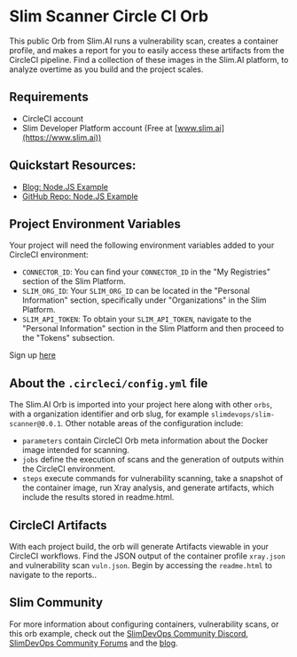 # Slim Scanner Circle CI Orb
This public Orb from Slim.AI runs a vulnerability scan, creates a container profile, and makes a report for you to easily access these artifacts from the CircleCI pipeline. Find a collection of these images in the Slim.AI platform, to analyze overtime as you build and the project scales. 

## Requirements
- CircleCI account 
- Slim Developer Platform account (Free at [www.slim.ai](https://www.slim.ai))

## Quickstart Resources: 
- [Blog: Node.JS Example](https://www.slim.ai/blog/introducing-slim-s-scanner-orb-for-circleci)
- [GitHub Repo: Node.JS Example](https://github.com/slimdevops/orb-demo)

## Project Environment Variables
Your project will need the following environment variables added to your CircleCI environment:


- `CONNECTOR_ID`: You can find your `CONNECTOR_ID` in the "My Registries" section of the Slim Platform.
- `SLIM_ORG_ID`: Your `SLIM_ORG_ID` can be located in the "Personal Information" section, specifically under "Organizations" in the Slim Platform.
- `SLIM_API_TOKEN`: To obtain your `SLIM_API_TOKEN`, navigate to the "Personal Information" section in the Slim Platform and then proceed to the "Tokens" subsection.  

Sign up [here](https://portal.slim.dev/login)


## About the `.circleci/config.yml` file
The Slim.AI Orb is imported into your project here along with other `orbs`, with a organization identifier and orb slug, for example `slimdevops/slim-scanner@0.0.1`. Other notable areas of the configuration include:
- `parameters` contain CircleCI Orb meta information about the Docker image intended for scanning.
- `jobs` define the execution of scans and the generation of outputs within the CircleCI environment.
- `steps` execute commands for vulnerability scanning, take a snapshot of the container image, run Xray analysis, and generate artifacts, which include the results stored in readme.html.

## CircleCI Artifacts
With each project build, the orb will generate Artifacts viewable in your CircleCI workflows. Find the JSON output of the container profile `xray.json` and vulnerability scan `vuln.json`. Begin by accessing the `readme.html` to navigate to the reports..

## Slim Community
For more information about configuring containers, vulnerability scans, or this orb example, check out the [SlimDevOps Community Discord](https://discord.com/invite/uBttmfyYNB), [SlimDevOps Community Forums](https://community.slim.ai/) and the [blog](https://www.slim.ai/blog/).
